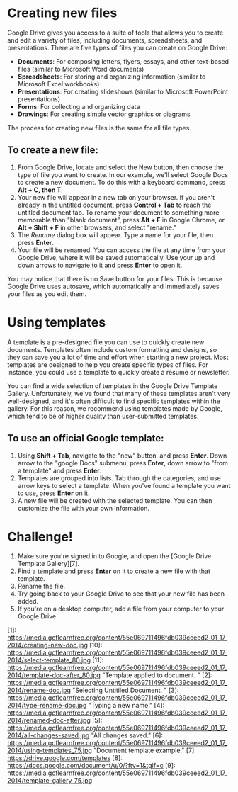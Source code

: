 # Creating new files

Google Drive gives you access to a suite of tools that allows you to
create and edit a variety of files, including documents, spreadsheets,
and presentations. There are five types of files you can create on
Google Drive:

- **Documents**: For composing letters, flyers, essays, and other
  text-based files (similar to Microsoft Word documents)
- **Spreadsheets**: For storing and organizing information (similar to
  Microsoft Excel workbooks)
- **Presentations**: For creating slideshows (similar to Microsoft
  PowerPoint presentations)
- **Forms**: For collecting and organizing data
- **Drawings**: For creating simple vector graphics or diagrams

The process for creating new files is the same for all file
types.
## To create a new file:

1. From Google Drive, locate and select the New button, then choose
   the type of file you want to create. In our example, we'll select
   Google Docs to create a new document. To do this with a keyboard
   command, press **Alt + C, then T**.
2. Your new file will appear in a new tab on your browser. If you
   aren't already in the untitled document, press **Control + Tab** to
   reach the untitled document tab. To rename your document to
   something more memorable than "blank document", press **Alt + F** in Google
   Chrome, or **Alt + Shift + F** in other browsers, and select
   "rename."
3. The _Rename_ dialog box will appear. Type a name for your file,
   then press **Enter**.
4. Your file will be renamed. You can access the file at any time from
   your Google Drive, where it will be saved automatically. Use your
   up and down arrows to navigate to it and press **Enter** to open
   it.

You may notice that there is no Save button for your files. This is
because Google Drive uses autosave, which automatically and
immediately saves your files as you edit them.

# Using templates

A template is a pre-designed file you can use to quickly create new
documents. Templates often include custom formatting and designs, so
they can save you a lot of time and effort when starting a new
project. Most templates are designed to help you create specific types
of files. For instance, you could use a template to quickly create a
resume or newsletter.

You can find a wide selection of templates in the Google Drive
Template Gallery. Unfortunately, we've found that many of these
templates aren't very well-designed, and it's often difficult to find
specific templates within the gallery. For this reason, we recommend
using templates made by Google, which tend to be of higher quality
than user-submitted templates.

## To use an official Google template:

1. Using **Shift + Tab**, navigate to the "new" button, and press
   **Enter**. Down arrow to the "google Docs" submenu, press
   **Enter**, down arrow to "from a template" and press **Enter**.
2. Templates are grouped into lists. Tab through the categories, and
   use arrow keys to select a template. When you've found a template
   you want to use, press **Enter** on it.
3. A new file will be created with the selected template. You can then
   customize the file with your own information.

# Challenge!

1. Make sure you're signed in to Google, and open the [Google Drive Template Gallery][7].
2. Find a template and press **Enter** on it to create a new file with that template.
3. Rename the file.
4. Try going back to your Google Drive to see that your new file has been added.
5. If you're on a desktop computer, add a file from your computer to your Google Drive.

[1]: <https://media.gcflearnfree.org/content/55e069711496fdb039ceeed2_01_17_2014/creating-new-doc.jpg> [10]: <https://media.gcflearnfree.org/content/55e069711496fdb039ceeed2_01_17_2014/select-template_80.jpg> [11]: <https://media.gcflearnfree.org/content/55e069711496fdb039ceeed2_01_17_2014/template-doc-after_80.jpg> "Template applied to document. " [2]: <https://media.gcflearnfree.org/content/55e069711496fdb039ceeed2_01_17_2014/rename-doc.jpg> "Selecting Untitiled Document. " [3]: <https://media.gcflearnfree.org/content/55e069711496fdb039ceeed2_01_17_2014/type-rename-doc.jpg> "Typing a new name." [4]: <https://media.gcflearnfree.org/content/55e069711496fdb039ceeed2_01_17_2014/renamed-doc-after.jpg> [5]: <https://media.gcflearnfree.org/content/55e069711496fdb039ceeed2_01_17_2014/all-changes-saved.jpg> "All changes saved." [6]: <https://media.gcflearnfree.org/content/55e069711496fdb039ceeed2_01_17_2014/using-templates_75.jpg> "Document template example." [7]: <https://drive.google.com/templates> [8]: <https://docs.google.com/document/u/0/?ftv=1&tgif=c> [9]: <https://media.gcflearnfree.org/content/55e069711496fdb039ceeed2_01_17_2014/template-gallery_75.jpg>
